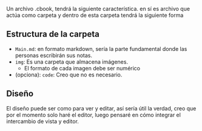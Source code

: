 Un archivo .cbook, tendrá la siguiente característica. en sí es archivo que actúa como carpeta y dentro de esta carpeta tendrá la siguiente forma
## Estructura de la carpeta

- `Main.md`: en formato markdown, sería la parte fundamental donde las personas escribirán sus notas.
- `img`: Es una carpeta que almacena imágenes.
	- El formato de cada imagen debe ser numérico
- (opciona): `code`: Creo que no es necesario.

## Diseño

El diseño puede ser como para ver y editar, así sería útil la verdad, creo que por el momento solo haré el editor, luego pensaré en cómo integrar el intercambio de vista y editor.